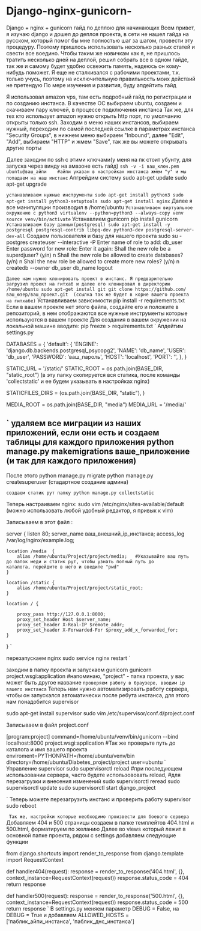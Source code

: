 # Django-nginx-gunicorn-
Django + nginx + gunicorn гайд по деплою для начинающих
Всем привет, я изучаю django и дошел до деплоя проекта, в сети не нашел гайда на русском, который помог бы мне полностью
шаг за шагом, провести эту процедуру. Поэтому пришлось использовать несколько разных статей и свести все воедино.
Чтобы таким же новичкам как я, не пришлось тратить несколько дней на деплой, решил собрать все в одном гайде,
так же и самому будет удобно освежить память, надеюсь он кому-нибудь поможет.
Я еще не сталкивался с рабочими проектами, т.к. только учусь, поэтому на исключительную правильность моих действий не претендую
По мере изучения и развития, буду апдейтить гайд



Я использовал amazon vps, там есть подробный гайд по регистрации и по созданию инстанса.
В качестве ОС выбираем ubuntu, создаем и скачиваем пару ключей, в процессе подключения инстанса
Так же, для тех кто использует amazon нужно открыть http порт, по умолчанию открыты только ssh. Заходим в меню наших инстансов, выбираем нужный, переходим по самой последней ссылке в параметрах инстанса "Security Groups", в нижнем меню выбираем "Inbound", далее "Edit", "Add", выбираем "HTTP" и жмем "Save", так же вы можете открывать другие порты
 
Далее заходим по ssh с этими ключами(у меня на пк стоит убунту, для запуска через винду на амазоне есть гайд)
`
ssh -v -i ваш_ключ.pem ubuntu@ваш_айпи    #айпи указан в настройках инстанса
жмем "y" и мы попадаем на наш инстанс
`
Апгрейдим систему
sudo apt-get update
sudo apt-get upgrade

`
устанавливаем нужные инструменты
sudo apt-get install python3
sudo apt-get install python3-setuptools
sudo apt-get install nginx
`
Далее я все манипуляции производил в /home/ubuntu
`
Устанавливаем виртуальное окружение с python3
virtualenv --python=python3 --always-copy venv
source venv/bin/activate
`
Устанавлием gunicorn
pip install gunicorn
`
Устанавливаем базу данных(postgresql)
sudo apt-get install -y postgresql postgresql-contrib libpq-dev python3-dev postgresql-server-dev-all
`
Создаем пользователя и базу для нашего проекта
sudo su - postgres
createuser --interactive -P
Enter name of role to add: db_user
Enter password for new role:
Enter it again:
Shall the new role be a superdjuser? (y/n) n
Shall the new role be allowed to create databases? (y/n) n
Shall the new role be allowed to create more new roles? (y/n) n
createdb --owner db_user db_name
logout

`
Далее нам нужно клонировать проект в инстанс. Я предварительно загрузил проект на гитхаб и далее его клонировал в директорию /home/ubuntu
sudo apt-get install git
git clone https://github.com/ваш_юзер/ваш_проект.git  (ссылка так же будет в корне вашего проекта на гитхабе)
`
Устанавливаем зависимости 
pip install -r requirements.txt
Если в вашем проекте нет этого файла, создайте его и положите в репозиторий, в нем отображаются все нужные инструменты которые используются в вашем проекте
Для создания в вашем окружении на локальной машине вводите: pip freeze > requirements.txt
`
Апдейтим settings.py

DATABASES = {
    'default': {
        'ENGINE': 'django.db.backends.postgresql_psycopg2',
        'NAME': 'db_name',
        'USER': 'db_user',
        'PASSWORD': 'ваш_пароль',
        'HOST': 'localhost',
        'PORT': '',
    },
}

STATIC_URL = '/static/'
STATIC_ROOT = os.path.join(BASE_DIR, "static_root")      (в эту папку скопируется вся статика, после команды 'collectstatic' и ее будем указывать в настройках nginx)	

STATICFILES_DIRS = (os.path.join(BASE_DIR, "static"), )		

MEDIA_ROOT = os.path.join(BASE_DIR, "media")
MEDIA_URL = '/media/'


`
удаляем все миграции из наших приложений, если они есть и создаем таблицы для каждого приложения
python manage.py makemigrations ваше_приложение  (и так для каждого приложения)
--
После этого
python manage.py migrate
python manage.py createsuperuser (стадартное создание админа)

`
создаем статик рут папку
python manage.py collectstatic
`

Теперь настраиваем nginx:
sudo vim /etc/nginx/sites-available/default    (можно использовать любой удобный редактор, я привык к vim)

Записываем в этот файл :

server {
    listen 80;
    server_name ваш_внешний_ip_инстанса;
    access_log  /var/log/nginx/example.log;

    location /media  {
        alias /home/ubuntu/Project/project/media;	#Указывайте ваш путь до папок меди и статик рут, чтобы узнать полный путь до 								каталога, перейдите в него и введите "pwd"
    }

    location /static {
        alias /home/ubuntu/Project/project/static_root;
    }

    location / {

        proxy_pass http://127.0.0.1:8000;
        proxy_set_header Host $server_name;
        proxy_set_header X-Real-IP $remote_addr;
        proxy_set_header X-Forwarded-For $proxy_add_x_forwarded_for;
    }
}
`

перезапускаем nginx 
sudo service nginx restart
`

заходим в папку проекта и запускаем gunicorn
gunicorn project.wsgi:application   			#напоминаю, "project" - папка проекта, у вас может быть другое название
`
проверяем работу в браузере, вводим ip вашего инстанса
`
Теперь нам нужно автоматизировать работу сервера, чтобы он запускался автоматически после ребута инстанса, для этого нам понадобится supervisor

sudo apt-get install supervisor
sudo vim /etc/supervisor/conf.d/project.conf

Записываем в файл project.conf

[program:project]
command=/home/ubuntu/venv/bin/gunicorn --bind localhost:8000 project.wsgi:application         #Так же проверьте путь до каталога и имя 													вашего проекта
enviroment=PYTHONPATH=/home/ubuntu/venv/bin
directory=/home/ubuntu/Diabetes_project/project
user=ubuntu
`
Управление supervisor 
sudo supervisorctl reload                   #при последующем использовании сервера, часто будете использововать reload,
                                            #для перезагрузки и внесения изменений
sudo supervisorctl reread
sudo supervisorctl update
sudo supervisorctl start django_project

`
Теперь можете перезагрузить инстанс и проверить работу supervisor
sudo reboot

`
Так же, настройки которые необходимо произвести для боевого сервера`
Добавляем 404 и 500 страницы
создаем в папке темплейтов 404.html и 500.html, форматируем по желанию
Далее во views который лежит в основной папке проекта, рядом с settings добавляем следующие функции

from django.shortcuts import render_to_response
from django.template import RequestContext


def handler404(request):
    response = render_to_response('404.html', {},
                                  context_instance=RequestContext(request))
    response.status_code = 404
    return response


def handler500(request):
    response = render_to_response('500.html', {},
                                  context_instance=RequestContext(request))
    response.status_code = 500
    return response
`
В settings.py меняем параметр DEBUG = False, на DEBUG = True
и добавляем ALLOWED_HOSTS = ['паблик_айпи_инстанса', 'паблик_днс_инстанса']




